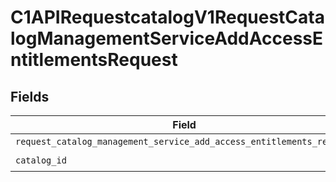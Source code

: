 # C1APIRequestcatalogV1RequestCatalogManagementServiceAddAccessEntitlementsRequest


## Fields

| Field                                                                                                                                                                  | Type                                                                                                                                                                   | Required                                                                                                                                                               | Description                                                                                                                                                            |
| ---------------------------------------------------------------------------------------------------------------------------------------------------------------------- | ---------------------------------------------------------------------------------------------------------------------------------------------------------------------- | ---------------------------------------------------------------------------------------------------------------------------------------------------------------------- | ---------------------------------------------------------------------------------------------------------------------------------------------------------------------- |
| `request_catalog_management_service_add_access_entitlements_request`                                                                                                   | [Optional[shared.RequestCatalogManagementServiceAddAccessEntitlementsRequest]](undefined/models/shared/requestcatalogmanagementserviceaddaccessentitlementsrequest.md) | :heavy_minus_sign:                                                                                                                                                     | N/A                                                                                                                                                                    |
| `catalog_id`                                                                                                                                                           | *Optional[str]*                                                                                                                                                        | :heavy_check_mark:                                                                                                                                                     | N/A                                                                                                                                                                    |